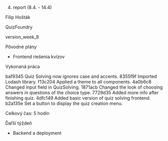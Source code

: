 4. report (8.4. - 14.4)

Filip Hošták

QuizFoundry

version_week_8

Pôvodné plány

- Frontend riešenia kvízov

Vykonaná práca

baf9345 Quiz Solving now ignores case and accents.
8355f9f Imported Lodash library.
f13c204 Applied a theme to all components.
4a0b6c8 Changed input field in QuizSolving.
1871acb Changed the look of choosing answers in questions of the choice type.
7729d35 Added more info after finishing quiz.
4dfc149 Added basic version of quiz solving frontend.
b2a135e Set a button to display the quiz creation menu.

Celkový čas: 5 hodín

Ďaľší týždeň

- Backend a deployment
